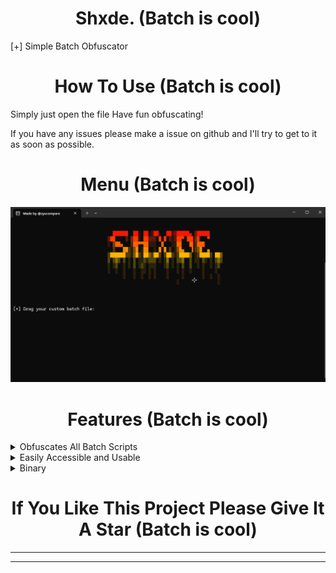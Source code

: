 <h1 align="center">
  Shxde. (Batch is cool)
</h1>
[+] Simple Batch Obfuscator

<h1 align="center">
  How To Use (Batch is cool)
</h1>
Simply just open the file
Have fun obfuscating!

If you have any issues please make a issue on github and I'll try to get to it as soon as possible.

<h1 align="center">
  Menu (Batch is cool)
</h1>

![MenuImage/Screenshot 2024-03-19 184127.png](MenuImage/Screenshot%202024-03-19%20184127.png)


<h1 align="center">
  Features (Batch is cool)
</h1>

<details>

<summary>Obfuscates All Batch Scripts</summary>

Due to the way the script is put together, it can obfuscate pretty much all batch scripts.

</details>

<details>

<summary>Easily Accessible and Usable</summary>

It has a user-friendly interface, aswell as the script being setup so anybody can understand how to use it.

</details>

<details>

<summary>Binary</summary>

It will duplicate your batch file and turn its source code into binary and random characters of code

</details>

<h1 align="center">
  If You Like This Project Please Give It A Star (Batch is cool)
</h1>

- - - - - - - - - -
- - - - - - - - - -
